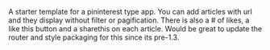 A starter template for a pininterest type app. You can add articles with url and they display without filter or pagification. There is also a # of likes, a like this button and a sharethis on each article.
Would be great to update the router and style packaging for this since its pre-1.3. 
